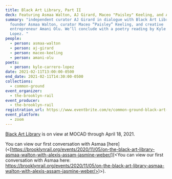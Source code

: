 ```yaml
---
title: Black Art Library, Part II
deck: Featuring Asmaa Walton, AJ Girard, Maceo "Paisley" Keeling, and Amani Olu.
summary: "independent curator AJ Girard in dialogue with Black Art Library
  founder Asmaa Walton, curator Maceo “Paisley” Keeling, and creative
  entrepreneur Amani Olu. We’ll conclude with a poetry reading by Kyle Carrero
  Lopez. "
people:
  - person: asmaa-walton
  - person: aj-girard
  - person: maceo-keeling
  - person: amani-olu
poets:
  - person: kyle-carrero-lopez
date: 2021-02-11T13:00:00-0500
end_date: 2021-02-11T14:30:00-0500
collections:
  - common-ground
event_organizer:
  - the-brooklyn-rail
event_producer:
  - the-brooklyn-rail
registration_url: https://www.eventbrite.com/e/common-ground-black-art-library-part-2-tickets-140350300527
event_platform:
  - zoom
---
```

[Black Art Library](https://mocadetroit.org/black-art-library) is on view at MOCAD through April 18, 2021.

You can view our first conversation with Asmaa [here](<[https://brooklynrail.org/events/2020/11/05/on-the-black-art-library-asmaa-walton-with-alexis-assam-jasmine-weber/](<You can view our first conversation with Asmaa here: https://brooklynrail.org/events/2020/11/05/on-the-black-art-library-asmaa-walton-with-alexis-assam-jasmine-weber/>)>).